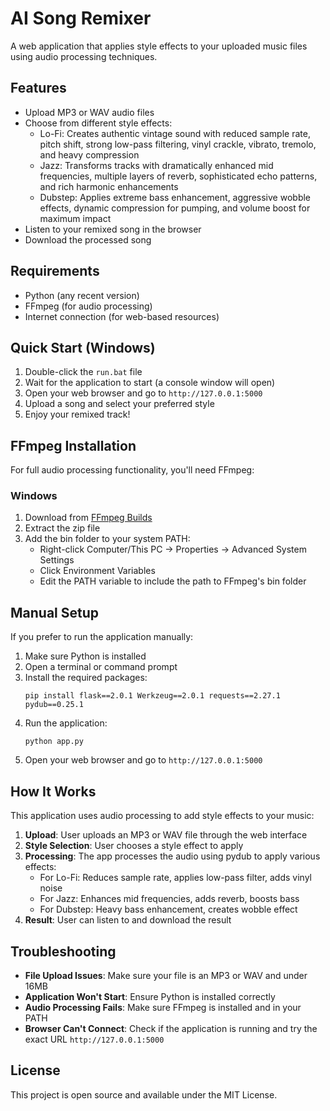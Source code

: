 # AI Song Remixer

A web application that applies style effects to your uploaded music files using audio processing techniques.

## Features

- Upload MP3 or WAV audio files
- Choose from different style effects:
  - Lo-Fi: Creates authentic vintage sound with reduced sample rate, pitch shift, strong low-pass filtering, vinyl crackle, vibrato, tremolo, and heavy compression
  - Jazz: Transforms tracks with dramatically enhanced mid frequencies, multiple layers of reverb, sophisticated echo patterns, and rich harmonic enhancements
  - Dubstep: Applies extreme bass enhancement, aggressive wobble effects, dynamic compression for pumping, and volume boost for maximum impact
- Listen to your remixed song in the browser
- Download the processed song

## Requirements

- Python (any recent version)
- FFmpeg (for audio processing)
- Internet connection (for web-based resources)

## Quick Start (Windows)

1. Double-click the `run.bat` file
2. Wait for the application to start (a console window will open)
3. Open your web browser and go to `http://127.0.0.1:5000`
4. Upload a song and select your preferred style
5. Enjoy your remixed track!

## FFmpeg Installation

For full audio processing functionality, you'll need FFmpeg:

### Windows
1. Download from [FFmpeg Builds](https://github.com/BtbN/FFmpeg-Builds/releases)
2. Extract the zip file
3. Add the bin folder to your system PATH:
   - Right-click Computer/This PC → Properties → Advanced System Settings
   - Click Environment Variables
   - Edit the PATH variable to include the path to FFmpeg's bin folder

## Manual Setup

If you prefer to run the application manually:

1. Make sure Python is installed
2. Open a terminal or command prompt
3. Install the required packages:
   ```
   pip install flask==2.0.1 Werkzeug==2.0.1 requests==2.27.1 pydub==0.25.1
   ```
4. Run the application:
   ```
   python app.py
   ```
5. Open your web browser and go to `http://127.0.0.1:5000`

## How It Works

This application uses audio processing to add style effects to your music:

1. **Upload**: User uploads an MP3 or WAV file through the web interface
2. **Style Selection**: User chooses a style effect to apply
3. **Processing**: The app processes the audio using pydub to apply various effects:
   - For Lo-Fi: Reduces sample rate, applies low-pass filter, adds vinyl noise
   - For Jazz: Enhances mid frequencies, adds reverb, boosts bass
   - For Dubstep: Heavy bass enhancement, creates wobble effect
4. **Result**: User can listen to and download the result

## Troubleshooting

- **File Upload Issues**: Make sure your file is an MP3 or WAV and under 16MB
- **Application Won't Start**: Ensure Python is installed correctly
- **Audio Processing Fails**: Make sure FFmpeg is installed and in your PATH
- **Browser Can't Connect**: Check if the application is running and try the exact URL `http://127.0.0.1:5000`

## License

This project is open source and available under the MIT License. 
